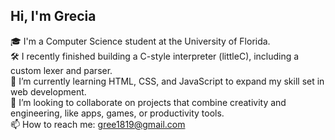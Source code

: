 ## Hi, I'm Grecia

🎓 I'm a Computer Science student at the University of Florida. <br/>
🛠️ I recently finished building a C-style interpreter (littleC), including a custom lexer and parser.<br/>
🌱 I’m currently learning HTML, CSS, and JavaScript to expand my skill set in web development.<br/>
🤝 I’m looking to collaborate on projects that combine creativity and engineering, like apps, games, or productivity tools.<br/>
📫 How to reach me: [gree1819@gmail.com](mailto:gree1819@gmail.com)<br/>

<!--
**gocando/gocando** is a ✨ _special_ ✨ repository because its `README.md` (this file) appears on your GitHub profile.
